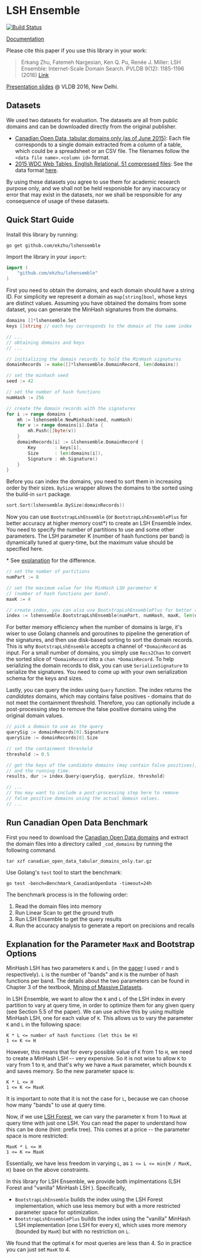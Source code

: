 # LSH Ensemble

[![Build Status](https://travis-ci.org/ekzhu/lshensemble.svg?branch=master)](https://travis-ci.org/ekzhu/lshensemble)

[Documentation](https://godoc.org/github.com/ekzhu/lshensemble)

Please cite this paper if you use this library in your work:
>Erkang Zhu, Fatemeh Nargesian, Ken Q. Pu, Renée J. Miller:
>LSH Ensemble: Internet-Scale Domain Search. PVLDB 9(12): 1185-1196 (2016)
>[Link](http://www.vldb.org/pvldb/vol9/p1185-zhu.pdf)

[Presentation slides](http://www.cs.toronto.edu/~ekzhu/talks/lshensemble-vldb2016.pdf) @ VLDB 2016, New Delhi.

## Datasets

We used two datasets for evaluation. The datasets are all from public domains
and can be downloaded directly from the original publisher.

* [Canadian Open Data, tabular domains only (as of June 2015)](https://dl.dropboxusercontent.com/u/7441455/lshensemble/canadian_open_data_tabular_domains_only.tar.gz):
Each file corresponds to a single domain extracted from a column of
a table, which could be a spreadsheet or an CSV file. 
The filenames follow the `<data file name>.<column id>` format.
* [2015 WDC Web Tables, English Relational, 51 compressed files](http://data.dws.informatik.uni-mannheim.de/webtables/2015-07/englishCorpus/compressed):
See the data format [here](http://webdatacommons.org/webtables/2015/downloadInstructions.html).

By using these datasets you agree to use them for academic research purpose
only, and we shall not be held responisble for any 
inaccuracy or error that may exist in the 
datasets, nor we shall be responsible for any consequence of usage of these
datasets.

## Quick Start Guide

Install this library by running:

```
go get github.com/ekzhu/lshensemble
```

Import the library in your `import`:

```go
import (
	"github.com/ekzhu/lshensemble"
)
```

First you need to obtain the domains, and each domain should have a string ID.
For simplicity we represent a domain as `map[string]bool`, whose keys are distinct values.
Assuming you have obtained the domains from some dataset,
you can generate the MinHash signatures from the domains.

```go
domains []*lshensemble.Set
keys []string // each key corresponds to the domain at the same index

// ... 
// obtaining domains and keys
// ...

// initializing the domain records to hold the MinHash signatures
domainRecords := make([]*lshensemble.DomainRecord, len(domains))

// set the minhash seed
seed := 42

// set the number of hash functions
numHash := 256

// create the domain records with the signatures
for i := range domains {
	mh := lshensemble.NewMinhash(seed, numHash)
	for v := range domains[i].Data {
		mh.Push([]byte(v))
	}
	domainRecords[i] := &lshensemble.DomainRecord {
		Key       : keys[i],
		Size      : len(domains[i]),
		Signature : mh.Signature()
	}
}
```

Before you can index the domains, you need to sort them in increasing order by
their sizes. `BySize` wrapper allows the domains to tbe sorted using the build-in `sort`
package.

```go
sort.Sort(lshensemble.BySize(domainRecords))
```

Now you can use `BootstrapLshEnsemble` 
(or `BootstrapLshEnsemblePlus` for better accuracy at higher memory cost\*) 
to create an LSH Ensemble index. You need to
specify the number of partitions to use and some other parameters.
The LSH parameter K (number of hash functions per band) is dynamically tuned at query-time,
but the maximum value should be specified here.

\* See [explanation](#maxk-explanation) for the difference.

```go
// set the number of partitions
numPart := 8

// set the maximum value for the MinHash LSH parameter K 
// (number of hash functions per band).
maxK := 4

// create index, you can also use BootstrapLshEnsemblePlus for better accuracy
index := lshensemble.BootstrapLshEnsemble(numPart, numHash, maxK, len(domainRecords), lshensemble.Recs2Chan(domainRecords))
```

For better memory efficiency when the number of domains is large, 
it's wiser to use Golang channels and goroutines
to pipeline the generation of the signatures, and then use disk-based sorting to sort the domain records. 
This is why `BootstrapLshEnsemble` accepts a channel of `*DomainRecord` as input.
For a small number of domains, you simply use `Recs2Chan` to convert the sorted slice of `*DomainRecord`
into a `chan *DomainRecord`.
To help serializing the domain records to disk, you can use `SerializeSignature`
to serialize the signatures.
You need to come up with your own serialization schema for the keys and sizes.

Lastly, you can query the index using `Query` function. The index returns the *candidates*
domains, which may contains false positives - domains that do not meet the containment
threshold. Therefore, you can optionally include a post-processing step to remove
the false positive domains using the original domain values.

```go
// pick a domain to use as the query
querySig := domainRecords[0].Signature
querySize := domainRecords[0].Size

// set the containment threshold
threshold := 0.5

// get the keys of the candidate domains (may contain false positives),
// and the running time. 
results, dur := index.Query(querySig, querySize, threshold)

// ...
// You may want to include a post-processing step here to remove 
// false positive domains using the actual domain values.
// ...
```

## Run Canadian Open Data Benchmark

First you need to download the [Canadian Open Data domains](https://github.com/ekzhu/lshensemble#datasets)
and extract the domain files into a directory called `_cod_domains` by running the following command.

```
tar xzf canadian_open_data_tabular_domains_only.tar.gz
```

Use Golang's `test` tool to start the benchmark:

```
go test -bench=Benchmark_CanadianOpenData -timeout=24h
```

The benchmark process is in the following order:

1. Read the domain files into memory
2. Run Linear Scan to get the ground truth
3. Run LSH Ensemble to get the query results
4. Run the accuracy analysis to generate a report on precisions and recalls

## <a name="maxk-explanation"></a>Explanation for the Parameter `MaxK` and Bootstrap Options

MinHash LSH has two parameters `K` and `L` (in the 
[paper](http://www.vldb.org/pvldb/vol9/p1185-zhu.pdf)
I used `r` and `b` respectively). 
`L` is the number of "bands" and `K` is the number of hash functions per band. 
The details about the two parameters can be found in
Chapter 3 of the textbook,
[Mining of Massive Datasets](http://infolab.stanford.edu/~ullman/mmds/book.pdf).

In LSH Ensemble, we want to allow the `K` and `L` of the LSH index in every partition to
vary at query time, in order to optimize them for any given query 
(see Section 5.5 of the paper).
We can use achive this by using multiple MinHash LSH, one for each value of `K`.
This allows us to vary the parameter `K` and `L` in the following space:
```
K * L <= number of hash functions (let this be H)
1 <= K <= H
```
However, this means that for every possible value of `K` from 1 to `H`, 
we need to create a MinHash LSH -- very expensive.
So it is not wise to allow `K` to vary from 1 to `H`, 
and that's why we have a `MaxK` parameter, which bounds `K` and saves memory. 
So the new parameter space is:
```
K * L <= H
1 <= K <= MaxK
```
It is important to note that it is not the case for `L`, 
because we can choose how many "bands" to use at query time.

Now, if we use [LSH Forest](http://ilpubs.stanford.edu:8090/678/1/2005-14.pdf),
we can vary the parameter `K` from 1 to `MaxK` at query time with just one LSH. 
You can read the paper to understand how this can be done 
(hint: prefix tree). 
This comes at a price -- the parameter space is more restricted:
```
MaxK * L <= H
1 <= K <= MaxK
```
Essentially, we have less freedom in varying `L`, as 
`1 <= L <= min{H / MaxK, H}` base on the above constraints.

In this library for LSH Ensemble, we provide both implmentations 
(LSH Forest and "vanilla" MinHash LSH ).
Specifically, 
* `BootstrapLshEnsemble` builds the index using the LSH Forest implementation, 
which use less memory but with a more restricted parameter space for optimization.
* `BootstrapLshEnsemblePlus` builds the index using the "vanilla" MinHash LSH
implementation (one LSH for every `K`), which uses more memory (bounded by `MaxK`)
but with no restriction on `L`.

We found that the optimal `K` for most queries are less than 4. So in practice you
can just set `MaxK` to 4.
